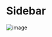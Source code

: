 # Sidebar

![image](https://user-images.githubusercontent.com/91265802/163729320-a0ac5c2f-848d-4dcb-bd29-8769abd8aa2e.png)
